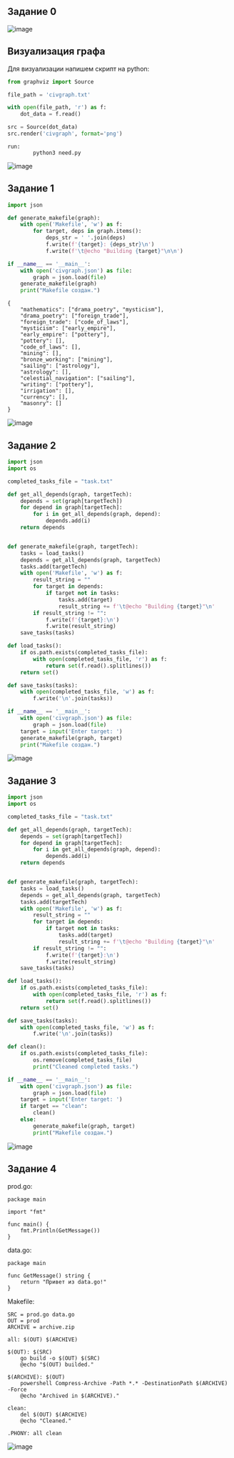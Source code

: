 ## Задание 0

![image](https://github.com/user-attachments/assets/a3117572-359c-4d37-99f1-1504d84b7e21)

## Визуализация графа

Для визуализации напишем скрипт на python:

```python
from graphviz import Source

file_path = 'civgraph.txt'

with open(file_path, 'r') as f:
    dot_data = f.read()

src = Source(dot_data)
src.render('civgraph', format='png')
```

```Make
run:
        python3 need.py
```

![image](https://github.com/user-attachments/assets/5715fb21-f4ff-4058-865e-8b89e481a2af)

## Задание 1

```python
import json

def generate_makefile(graph):
    with open('Makefile', 'w') as f:
        for target, deps in graph.items():
            deps_str = ' '.join(deps)
            f.write(f'{target}: {deps_str}\n')
            f.write(f'\t@echo "Building {target}"\n\n')

if __name__ == '__main__':
    with open('civgraph.json') as file:
        graph = json.load(file)
    generate_makefile(graph)
    print("Makefile создан.")
```

```
{
    "mathematics": ["drama_poetry", "mysticism"],
    "drama_poetry": ["foreign_trade"],
    "foreign_trade": ["code_of_laws"],
    "mysticism": ["early_empire"],
    "early_empire": ["pottery"],
    "pottery": [],
    "code_of_laws": [],
    "mining": [],
    "bronze_working": ["mining"],
    "sailing": ["astrology"],
    "astrology": [],
    "celestial_navigation": ["sailing"],
    "writing": ["pottery"],
    "irrigation": [],
    "currency": [],
    "masonry": []
}
```

![image](https://github.com/user-attachments/assets/a70e23f1-6782-457f-b913-76e3ebefb028)

## Задание 2

```python
import json
import os

completed_tasks_file = "task.txt"

def get_all_depends(graph, targetTech):
    depends = set(graph[targetTech])
    for depend in graph[targetTech]:
        for i in get_all_depends(graph, depend):
            depends.add(i)
    return depends


def generate_makefile(graph, targetTech):
    tasks = load_tasks()
    depends = get_all_depends(graph, targetTech)
    tasks.add(targetTech)
    with open('Makefile', 'w') as f:
        result_string = ""
        for target in depends:
            if target not in tasks:
                tasks.add(target)
                result_string += f'\t@echo "Building {target}"\n'
        if result_string != "":
            f.write(f'{target}:\n')
            f.write(result_string)
    save_tasks(tasks)

def load_tasks():
    if os.path.exists(completed_tasks_file):
        with open(completed_tasks_file, 'r') as f:
            return set(f.read().splitlines())
    return set()

def save_tasks(tasks):
    with open(completed_tasks_file, 'w') as f:
        f.write('\n'.join(tasks))

if __name__ == '__main__':
    with open('civgraph.json') as file:
        graph = json.load(file)
    target = input('Enter target: ')
    generate_makefile(graph, target)
    print("Makefile создан.")
```

![image](https://github.com/user-attachments/assets/9b35c3bc-99c0-44cb-8821-2bc45e706c67)

## Задание 3

```python
import json
import os

completed_tasks_file = "task.txt"

def get_all_depends(graph, targetTech):
    depends = set(graph[targetTech])
    for depend in graph[targetTech]:
        for i in get_all_depends(graph, depend):
            depends.add(i)
    return depends


def generate_makefile(graph, targetTech):
    tasks = load_tasks()
    depends = get_all_depends(graph, targetTech)
    tasks.add(targetTech)
    with open('Makefile', 'w') as f:
        result_string = ""
        for target in depends:
            if target not in tasks:
                tasks.add(target)
                result_string += f'\t@echo "Building {target}"\n'
        if result_string != "":
            f.write(f'{target}:\n')
            f.write(result_string)
    save_tasks(tasks)

def load_tasks():
    if os.path.exists(completed_tasks_file):
        with open(completed_tasks_file, 'r') as f:
            return set(f.read().splitlines())
    return set()

def save_tasks(tasks):
    with open(completed_tasks_file, 'w') as f:
        f.write('\n'.join(tasks))

def clean():
    if os.path.exists(completed_tasks_file):
        os.remove(completed_tasks_file)
        print("Cleaned completed tasks.")

if __name__ == '__main__':
    with open('civgraph.json') as file:
        graph = json.load(file)
    target = input('Enter target: ')
    if target == "clean":
        clean()
    else:
        generate_makefile(graph, target)
        print("Makefile создан.")
```

![image](https://github.com/user-attachments/assets/355b9321-852f-4758-824a-f6edb2b87fd4)

## Задание 4

prod.go:

```golang
package main

import "fmt"

func main() {
	fmt.Println(GetMessage())
}
```

data.go:

```golang
package main

func GetMessage() string {
	return "Привет из data.go!"
}
```

Makefile:

```make
SRC = prod.go data.go
OUT = prod
ARCHIVE = archive.zip

all: $(OUT) $(ARCHIVE)

$(OUT): $(SRC)
	go build -o $(OUT) $(SRC)
	@echo "$(OUT) builded."

$(ARCHIVE): $(OUT)
	powershell Compress-Archive -Path *.* -DestinationPath $(ARCHIVE) -Force
	@echo "Archived in $(ARCHIVE)."

clean:
	del $(OUT) $(ARCHIVE)
	@echo "Cleaned."

.PHONY: all clean
```

![image](https://github.com/user-attachments/assets/4dabf487-14ce-4536-b7eb-638e19743983)


